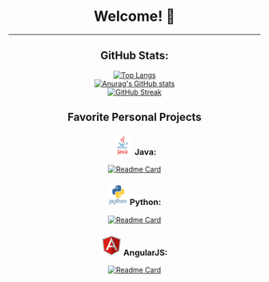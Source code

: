 <!--
**smaggio123/smaggio123** is a ✨ _special_ ✨ repository because its `README.md` (this file) appears on your GitHub profile.

Here are some ideas to get you started:

- 🔭 I’m currently working on ...
- 🌱 I’m currently learning ...
- 👯 I’m looking to collaborate on ...
- 🤔 I’m looking for help with ...
- 💬 Ask me about ...
- 📫 How to reach me: ...
- 😄 Pronouns: ...
- ⚡ Fun fact: ...
-->
<div align="center">
<h1>Welcome! 👋</h1>
<hr/>
<h2>GitHub Stats:</h2>

[![Top Langs](https://github-readme-stats-sigma-five.vercel.app/api/top-langs/?username=smaggio123&layout=compact&theme=vision-friendly-dark&hide=css)](https://github.com/anuraghazra/github-readme-stats)
<br/>
[![Anurag's GitHub stats](https://github-readme-stats.vercel.app/api?username=smaggio123&count_private=false&theme=radical)](https://github.com/smaggio123/github-readme-stats)
<br/>
[![GitHub Streak](http://github-readme-streak-stats.herokuapp.com?user=smaggio123&theme=dark&background=000000)](https://git.io/streak-stats)

<h2>Favorite Personal Projects</h2>
<h3><img src="https://github.com/devicons/devicon/blob/master/icons/java/java-original-wordmark.svg" title="Java" alt="Java" width="40" height="40"/>&nbsp;Java:</h3>

[![Readme Card](https://github-readme-stats.vercel.app/api/pin/?username=smaggio123&repo=Network-Info-To-XML)](https://github.com/smaggio123/Network-Info-To-XML)

<h3><img src="https://github.com/devicons/devicon/blob/master/icons/python/python-original-wordmark.svg" title="Python"  alt="Python" width="40" height="40"/>&nbsp;Python:</h3>

[![Readme Card](https://github-readme-stats.vercel.app/api/pin/?username=smaggio123&repo=tkinterNotepadGUIwithWebscrapingDefinitions)](https://github.com/smaggio123/tkinterNotepadGUIwithWebscrapingDefinitions)

<h3><img src="https://github.com/devicons/devicon/blob/master/icons/angularjs/angularjs-original.svg" title="Angular"  alt="Angular" width="40" height="40"/>&nbsp;AngularJS:</h3>

[![Readme Card](https://github-readme-stats.vercel.app/api/pin/?username=smaggio123&repo=Mastermind-Angular)](https://github.com/smaggio123/Mastermind-Angular)

  <!--
<div align="left">
<p>References to Replicate Readme</p>
<ul>
<li><a href="https://github.com/anuraghazra/github-readme-stats" target="_blank">GitHub for Stat Cards</a></li>
<li><a href="https://towardsdatascience.com/build-a-stunning-readme-for-your-github-profile-9b80434fe5d7" target="_blank">Pointed me to GitHub Link</a></li>
<li><a href="https://www.sitepoint.com/github-profile-readme/" target="_blank">Language/Framework Icons</a></li>
</ul>
</div>
-->
</div>
